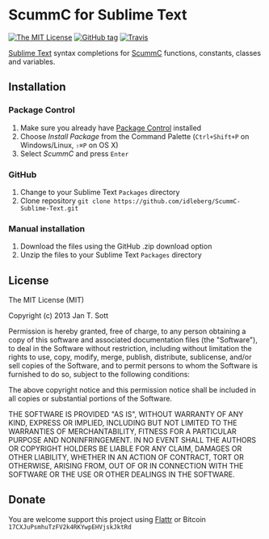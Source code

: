 # ScummC for Sublime Text

[![The MIT License](https://img.shields.io/badge/license-MIT-orange.svg?style=flat-square)](http://opensource.org/licenses/MIT)
[![GitHub tag](https://img.shields.io/github/tag/idleberg/ScummC-Sublime-Text.svg?style=flat-square)](https://github.com/idleberg/ScummC-Sublime-Text/tags)
[![Travis](https://img.shields.io/travis/idleberg/ScummC-Sublime-Text.svg?style=flat-square)](https://travis-ci.org/idleberg/ScummC-Sublime-Text)

[Sublime Text](http://www.sublimetext.com/) syntax completions for [ScummC](https://github.com/AlbanBedel/scummc) functions, constants, classes and variables.

## Installation

### Package Control

1. Make sure you already have [Package Control](http://wbond.net/sublime_packages/package_control/) installed
2. Choose *Install Package* from the Command Palette (`Ctrl+Shift+P` on Windows/Linux, `⇧⌘P` on OS X)
3. Select *ScummC* and press `Enter`

### GitHub

1. Change to your Sublime Text `Packages` directory
2. Clone repository `git clone https://github.com/idleberg/ScummC-Sublime-Text.git`

### Manual installation

1. Download the files using the GitHub .zip download option
2. Unzip the files to your Sublime Text `Packages` directory

## License

The MIT License (MIT)

Copyright (c) 2013 Jan T. Sott

Permission is hereby granted, free of charge, to any person obtaining a copy of this software and associated documentation files (the "Software"), to deal in the Software without restriction, including without limitation the rights to use, copy, modify, merge, publish, distribute, sublicense, and/or sell copies of the Software, and to permit persons to whom the Software is furnished to do so, subject to the following conditions:

The above copyright notice and this permission notice shall be included in all copies or substantial portions of the Software.

THE SOFTWARE IS PROVIDED "AS IS", WITHOUT WARRANTY OF ANY KIND, EXPRESS OR IMPLIED, INCLUDING BUT NOT LIMITED TO THE WARRANTIES OF MERCHANTABILITY, FITNESS FOR A PARTICULAR PURPOSE AND NONINFRINGEMENT. IN NO EVENT SHALL THE AUTHORS OR COPYRIGHT HOLDERS BE LIABLE FOR ANY CLAIM, DAMAGES OR OTHER LIABILITY, WHETHER IN AN ACTION OF CONTRACT, TORT OR OTHERWISE, ARISING FROM, OUT OF OR IN CONNECTION WITH THE SOFTWARE OR THE USE OR OTHER DEALINGS IN THE SOFTWARE.

## Donate

You are welcome support this project using [Flattr](https://flattr.com/submit/auto?user_id=idleberg&url=https://github.com/idleberg/ScummC-Sublime-Text) or Bitcoin `17CXJuPsmhuTzFV2k4RKYwpEHVjskJktRd`